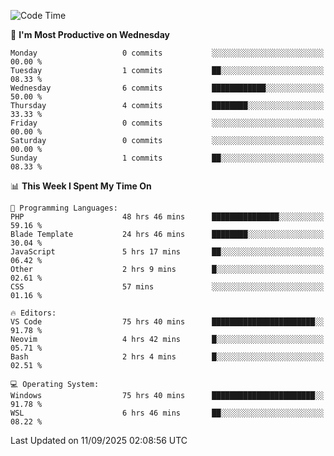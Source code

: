 <!--START_SECTION:waka-->
![Code Time](http://img.shields.io/badge/Code%20Time-5%2C809%20hrs%2056%20mins-blue)

📅 **I'm Most Productive on Wednesday** 

```text
Monday                   0 commits           ░░░░░░░░░░░░░░░░░░░░░░░░░   00.00 % 
Tuesday                  1 commits           ██░░░░░░░░░░░░░░░░░░░░░░░   08.33 % 
Wednesday                6 commits           ████████████░░░░░░░░░░░░░   50.00 % 
Thursday                 4 commits           ████████░░░░░░░░░░░░░░░░░   33.33 % 
Friday                   0 commits           ░░░░░░░░░░░░░░░░░░░░░░░░░   00.00 % 
Saturday                 0 commits           ░░░░░░░░░░░░░░░░░░░░░░░░░   00.00 % 
Sunday                   1 commits           ██░░░░░░░░░░░░░░░░░░░░░░░   08.33 % 
```


📊 **This Week I Spent My Time On** 

```text
💬 Programming Languages: 
PHP                      48 hrs 46 mins      ███████████████░░░░░░░░░░   59.16 % 
Blade Template           24 hrs 46 mins      ████████░░░░░░░░░░░░░░░░░   30.04 % 
JavaScript               5 hrs 17 mins       ██░░░░░░░░░░░░░░░░░░░░░░░   06.42 % 
Other                    2 hrs 9 mins        █░░░░░░░░░░░░░░░░░░░░░░░░   02.61 % 
CSS                      57 mins             ░░░░░░░░░░░░░░░░░░░░░░░░░   01.16 % 

🔥 Editors: 
VS Code                  75 hrs 40 mins      ███████████████████████░░   91.78 % 
Neovim                   4 hrs 42 mins       █░░░░░░░░░░░░░░░░░░░░░░░░   05.71 % 
Bash                     2 hrs 4 mins        █░░░░░░░░░░░░░░░░░░░░░░░░   02.51 % 

💻 Operating System: 
Windows                  75 hrs 40 mins      ███████████████████████░░   91.78 % 
WSL                      6 hrs 46 mins       ██░░░░░░░░░░░░░░░░░░░░░░░   08.22 % 
```


 Last Updated on 11/09/2025 02:08:56 UTC
<!--END_SECTION:waka-->
